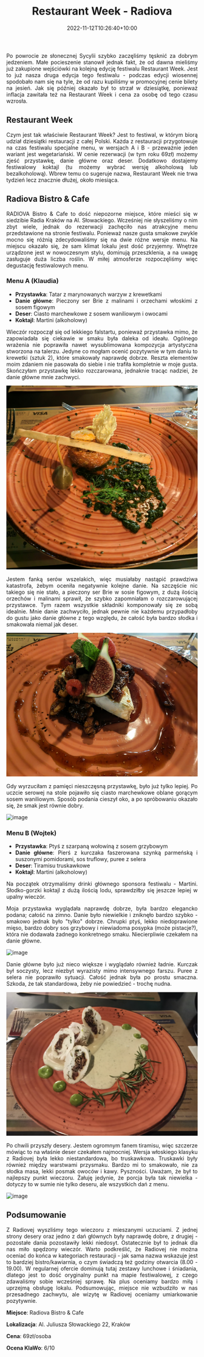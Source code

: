 ﻿---
layout: post
title: "Restaurant Week - Radiova"
date: 2022-11-12T10:26:40+10:00
authors: ["Klaudia Jusko", "Wojtek Szlosek"]
categories: ["RestaurantWeek", "Kraków"]
tags: ["Writing"]
description: "Sprawdzamy jesienną edycję festiwalu Restaurant Week - tym razem padło na restaurację Radiova Bistro&Cafe w Krakowie!"
meta_description: "Restaurant Week - restauracja Radiova Bistro&Cafe Kraków, recenzja menu festiwalowego. KlaWo Blog. Klaudia Juśko. Wojciech Szlosek."
thumbnail: "assets/images/posts/2022-11-12-restaurant-week-radiova/A-danie.jpg"
---
<style>body {text-align: justify}</style>
Po powrocie ze słonecznej Sycylii szybko zaczęliśmy tęsknić za dobrym jedzeniem. Małe pocieszenie stanowił jednak fakt, że od dawna mieliśmy już zakupione wejściówki na kolejną edycję festiwalu Restaurant Week. Jest to już nasza druga edycja tego festiwalu - podczas edycji wiosennej spodobało nam się na tyle, że od razu kupiliśmy w promocyjnej cenie bilety na jesień. Jak się później okazało był to strzał w dziesiątkę, ponieważ inflacja zawitała też na Restaurant Week i cena za osobę od tego czasu wzrosła.

## Restaurant Week

Czym jest tak właściwie Restaurant Week? Jest to festiwal, w którym biorą udział dziesiątki restauracji z całej Polski. Każda z restauracji przygotowuje na czas festiwalu specjalne menu, w wersjach A i B - przeważnie jeden wariant jest wegetariański. W cenie rezerwacji (w tym roku 69zł) możemy zjeść przystawkę, danie główne oraz deser. Dodatkowo dostajemy festiwalowy koktajl (tu możemy wybrać wersję alkoholową lub bezalkoholową). Wbrew temu co sugeruje nazwa, Restaurant Week nie trwa tydzień lecz znacznie dłużej, około miesiąca.

## Radiova Bistro & Cafe

RADIOVA Bistro & Cafe to dość niepozorne miejsce, które mieści się w siedzibie Radia Kraków na Al. Słowackiego. Wcześniej nie słyszeliśmy o nim zbyt wiele, jednak do rezerwacji zachęciło nas atrakcyjne menu przedstawione na stronie festiwalu. Ponieważ nasze gusta smakowe zwykle mocno się różnią zdecydowaliśmy się na dwie różne wersje menu. Na miejscu okazało się, że sam klimat lokalu jest dość przyjemny. Wnętrze urządzone jest w nowoczesnym stylu, dominują przeszklenia, a na uwagę zasługuje duża liczba roślin. W miłej atmosferze rozpoczęliśmy więc degustację festiwalowych menu.

### Menu A (Klaudia)
  - **Przystawka**: Tatar z marynowanych warzyw z krewetkami
  - **Danie główne**: Pieczony ser Brie z malinami i orzechami włoskimi z sosem figowym
  - **Deser**: Ciasto marchewkowe z sosem waniliowym i owocami
  - **Koktajl**: Martini (alkoholowy)


Wieczór rozpoczął się od lekkiego falstartu, ponieważ przystawka mimo, że zapowiadała się ciekawie w smaku była daleka od ideału. Ogólnego wrażenia nie poprawiła nawet wysublimowana kompozycja artystyczna stworzona na talerzu. Jedyne co mogłam ocenić pozytywnie w tym daniu to krewetki (sztuk 2), które smakowały naprawdę dobrze. Reszta elementów moim zdaniem nie pasowała do siebie i nie trafiła kompletnie w moje gusta. Skończyłam przystawkę lekko rozczarowana, jednaknie tracąc nadziei, że danie główne mnie zachwyci.


![image](../../assets/images/posts/2022-11-12-restaurant-week-radiova/A-przystawka.jpg?raw=true)

Jestem fanką serów wszelakich, więc musiałaby nastąpić prawdziwa katastrofa, żebym oceniła negatywnie kolejne danie. Na szczęście nic takiego się nie stało, a pieczony ser Brie w sosie figowym, z dużą ilością orzechów i malinami sprawił, że szybko zapomniałam o rozczarowującej przystawce. Tym razem wszystkie składniki komponowały się ze sobą idealnie. Mnie danie zachwyciło, jednak pewnie nie każdemu przypadłoby do gustu jako danie główne z tego względu, że całość była bardzo słodka i smakowała niemal jak deser.

![image](../../assets/images/posts/2022-11-12-restaurant-week-radiova/A-danie.jpg?raw=true)

Gdy wyrzuciłam z pamięci nieszczęsną przystawkę, było już tylko lepiej. Po uczcie serowej na stole pojawiło się ciasto marchewkowe oblane gorącym sosem waniliowym. Sposób podania cieszył oko, a po spróbowaniu okazało się, że smak jest równie dobry.

![image](../../assets/images/posts/2022-11-12-restaurant-week-radiova/A-deser.jpg?raw=true)


### Menu B (Wojtek)
  - **Przystawka**: Ptyś z szarpaną wołowiną z sosem grzybowym
  - **Danie główne**: Pierś z kurczaka faszerowana szynką parmeńską i suszonymi pomidorami, sos truflowy, puree z selera
  - **Deser**: Tiramisu truskawkowe
  - **Koktajl**: Martini (alkoholowy)


Na początek otrzymaliśmy drinki głównego sponsora festiwalu - Martini. Słodko-gorzki koktajl z dużą ilością lodu, sprawdziłby się jeszcze lepiej w upalny wieczór.

Moja przystawka wyglądała naprawdę dobrze, była bardzo elegancko podana; całość na zimno. Danie było niewielkie i zniknęło bardzo szybko - smakowo jednak było "tylko" dobrze. Chrupki ptyś, lekko niedoprawione mięso, bardzo dobry sos grzybowy i niewiadoma posypka (może pistacje?), która nie dodawała żadnego konkretnego smaku. Niecierpliwie czekałem na danie główne.

![image](../../assets/images/posts/2022-11-12-restaurant-week-radiova/B-przystawka.jpg?raw=true)

Danie główne było już nieco większe i wyglądało również ładnie. Kurczak był soczysty, lecz niezbyt wyrazisty mimo intensywnego farszu. Puree z selera nie poprawiło sytuacji. Całość jednak była po prostu smaczna. Szkoda, że tak standardowa, żeby nie powiedzieć - trochę nudna.

![image](../../assets/images/posts/2022-11-12-restaurant-week-radiova/B-danie.jpg?raw=true)

Po chwili przyszły desery. Jestem ogromnym fanem tiramisu, więc szczerze mówiąc to na właśnie deser czekałem najmocniej. Wersja włoskiego klasyku z Radiovej była lekko niestandardowa, bo truskawkowa. Truskawki były również między warstwami przysmaku.
Bardzo mi to smakowało, nie za słodka masa, lekki posmak owoców i kawy. Pyszności. Uważam, że był to najlepszy punkt wieczoru. Żałuję jedynie, że porcja była tak niewielka - dotyczy to w sumie nie tylko deseru, ale wszystkich dań z menu.

![image](../../assets/images/posts/2022-11-12-restaurant-week-radiova/B-deser.jpg?raw=true)


## Podsumowanie

Z Radiovej wyszliśmy tego wieczoru z mieszanymi uczuciami. Z jednej strony desery oraz jedno z dań głównych były naprawdę dobre, z drugiej - pozostałe dania pozostawiły lekki niedosyt. Ostatecznie był to jednak dla nas miło spędzony wieczór. Warto podkreślić, że Radiovej nie można oceniać do końca w kategoriach restauracji - jak sama nazwa wskazuje jest to bardziej bistro/kawiarnia, o czym świadczą też godziny otwarcia (8.00 - 19.00). W regularnej ofercie dominują tutaj zestawy lunchowe i śniadania, dlatego jest to dość oryginalny punkt na mapie festiwalowej, z czego zdawaliśmy sobie wcześniej sprawę. Na plus oceniamy bardzo miłą i uprzejmą obsługę lokalu. Podsumowując, miejsce nie wzbudziło w nas przesadnego zachwytu, ale wizytę w Radiovej oceniamy umiarkowanie pozytywnie.


**Miejsce**: Radiova Bistro & Cafe

**Lokalizacja**: Al. Juliusza Słowackiego 22, Kraków

**Cena**: 69zł/osoba

**Ocena KlaWo**: 6/10
